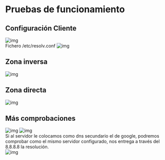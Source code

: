 # Pruebas de funcionamiento
## Configuración Cliente
![img](https://i.imgur.com/otpdeRb.png)  
Fichero /etc/resolv.conf
![img](https://i.imgur.com/tTzP6ND.png)
## Zona inversa
![img](https://i.imgur.com/2IYZk3j.png)
## Zona directa
![img](https://i.imgur.com/U1GQkva.png)
## Más comprobaciones
![img](https://i.imgur.com/JrestRf.png)
![img](https://i.imgur.com/PtrfwC0.png)  
Si al servidor le colocamos como dns secundario el de google, podremos comprobar como el mismo servidor configurado, nos entrega a través del 8.8.8.8 la resolución.  
![img](https://i.imgur.com/UjzKXpP.png)
